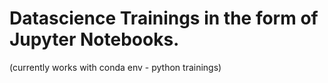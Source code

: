 # Datascience Trainings in the form of Jupyter Notebooks.

(currently works with conda env - python trainings)

